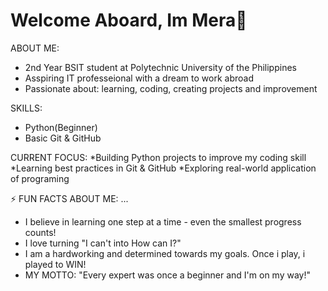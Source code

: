 # Welcome Aboard, Im Mera👋

ABOUT ME: 
- 2nd Year BSIT student at Polytechnic University of the Philippines
- Asspiring IT professeional with a dream to work abroad
- Passionate about: learning, coding, creating projects and improvement

SKILLS:
- Python(Beginner)
- Basic Git & GitHub

CURRENT FOCUS:
*Building Python projects to improve my coding skill
*Learning best practices in Git & GitHub
*Exploring real-world application of programing

⚡ FUN FACTS ABOUT ME: ...
- I believe in learning one step at a time - even the smallest progress counts!
- I love turning "I can't into How can I?"
- I am a hardworking and determined towards my goals. Once i play, i played to WIN!
- MY MOTTO: "Every expert was once a beginner and I'm on my way!"
